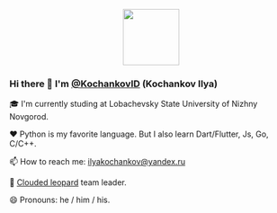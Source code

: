 <p align="center">
    <img src="https://www.codewars.com/users/Ilya%20Kochankov/badges/large"
        height="100">
</p>

### Hi there 👋 I'm [@KochankovID](https://t.me/IlyaKochankov) (Kochankov Ilya)

:mortar_board: I'm currently studing at Lobachevsky State University of Nizhny Novgorod.

:heart: Python is my favorite language. But I also learn Dart/Flutter, Js, Go, C/C++.

📫 How to reach me: <ilyakochankov@yandex.ru>

:leopard: [Clouded leopard](https://en.wikipedia.org/wiki/Clouded_leopard) team leader.

😄 Pronouns: he / him / his.
